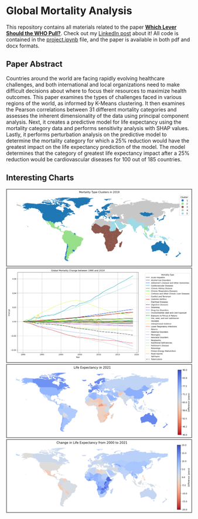 # Global Mortality Analysis

This repository contains all materials related to the paper [**Which Lever Should the WHO Pull?**](<Which Lever Should the WHO Pull.pdf>). Check out my [LinkedIn post](https://www.linkedin.com/feed/update/urn:li:activity:7330635530008780800/) about it! All code is contained in the [project.ipynb](project.ipynb) file, and the paper is available in both pdf and docx formats.

## Paper Abstract

Countries around the world are facing rapidly evolving healthcare challenges, and both international and local organizations need to make difficult decisions about where to focus their resources to maximize health outcomes. This paper examines the types of challenges faced in various regions of the world, as informed by K-Means clustering. It then examines the Pearson correlations between 31 different mortality categories and assesses the inherent dimensionality of the data using principal component analysis. Next, it creates a predictive model for life expectancy using the mortality category data and performs sensitivity analysis with SHAP values. Lastly, it performs perturbation analysis on the predictive model to determine the mortality category for which a 25% reduction would have the greatest impact on the life expectancy prediction of the model. The model determines that the category of greatest life expectancy impact after a 25% reduction would be cardiovascular diseases for 100 out of 185 countries.

## Interesting Charts

<img src= "img/clusters.png" alt="Global Mortality Type Clusters" style="border: 2px solid grey;">

<img src= "img/trend_over_time.png" alt="Global Life Expectancy Trends over Time" style="border: 2px solid grey;">

<img src= "img/life_exp.png" alt="Life Expectancy by Country" style="border: 2px solid grey;">

<img src= "img/life_exp_chg.png" alt="Life Expectancy Change by Country" style="border: 2px solid grey;">